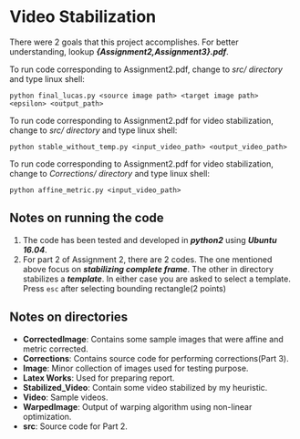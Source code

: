 # Video Stabilization

There were 2 goals that this project accomplishes. For better understanding, lookup ***{Assignment2,Assignment3}.pdf***.

To run code corresponding to Assignment2.pdf, change to *src/ directory* and type linux shell:

```
python final_lucas.py <source image path> <target image path> <epsilon> <output_path>
```

To run code corresponding to Assignment2.pdf for video stabilization, change to *src/ directory* and type linux shell:

```
python stable_without_temp.py <input_video_path> <output_video_path>
```

To run code corresponding to Assignment2.pdf for video stabilization, change to *Corrections/ directory* and type linux shell:

```
python affine_metric.py <input_video_path>
```


## Notes on running the code

1. The code has been tested and developed in ***python2*** using ***Ubuntu 16.04***.
2. For part 2 of Assignment 2, there are 2 codes. The one mentioned above focus on ***stabilizing complete frame***. The other in directory stabilizes a ***template***. In either case you are asked to select a template. Press `esc` after selecting bounding rectangle(2 points)

## Notes on directories

* **CorrectedImage**: Contains some sample images that were affine and metric corrected.
* **Corrections**: Contains source code for performing corrections(Part 3).
* **Image**: Minor collection of images used for testing purpose.
* **Latex Works**: Used for preparing report.
* **Stabilized_Video**: Contain some video stabilized by my heuristic.
* **Video**: Sample videos.
* **WarpedImage**: Output of warping algorithm using non-linear optimization.
* **src**: Source code for Part 2.
